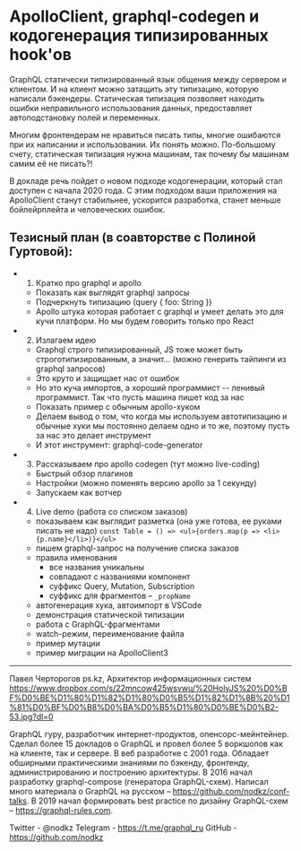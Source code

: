 # ApolloClient, graphql-codegen и кодогенерация типизированных hook'ов

GraphQL статически типизированный язык общения между сервером и клиентом. И на клиент можно затащить эту типизацию, которую написали бэкендеры. Статическая типизация позволяет находить ошибки неправильного использования данных, предоставляет автоподстановку полей и переменных.

Многим фронтендерам не нравиться писать типы, многие ошибаются при их написании и использовании. Их понять можно. По-большому счету, статическая типизация нужна машинам, так почему бы машинам самим её не писать?!

В докладе речь пойдет о новом подходе кодогенерации, который стал доступен с начала 2020 года. С этим подходом ваши приложения на ApolloClient станут стабильнее, ускорится разработка, станет меньше бойлейрплейта и человеческих ошибок.

## Тезисный план (в соавторстве с Полиной Гуртовой):

- 1) Кратко про graphql и apollo
  - Показать как выглядят graphql запросы
  - Подчеркнуть типизацию (query { foo: String })
  - Apollo штука которая работает с graphql и умеет делать это для кучи платформ. Но мы будем говорить только про React
- 2) Излагаем идею
  - Graphql строго типизированный, JS тоже может быть строготипизированным, а значит... (можно генерить тайпинги из graphql запросов)
  - Это круто и защищает нас от ошибок
  - Но это куча импортов, а хороший программист -- ленивый программист. Так что пусть машина пишет код за нас
  - Показать пример с обычным apollo-хуком
  - Делаем вывод о том, что когда мы используем автотипизацию и обычные хуки мы постоянно делаем одно и то же, поэтому пусть за нас это делает инструмент
  - И этот инструмент: graphql-code-generator
- 3) Рассказываем про apollo codegen (тут можно live-coding)
  - Быстрый обзор плагинов
  - Настройки (можно поменять версию apollo за 1 секунду)
  - Запускаем как вотчер
- 4) Live demo (работа со списком заказов)
  - показываем как выглядит разметка (она уже готова, ее руками писать не надо) `const Table = () => <ul>{orders.map(p => <li>{p.name}</li>)}</ul>`
  - пишем graphql-запрос на получение списка заказов
  - правила именования
    - все названия уникальны
    - совпадают с названиями компонент
    - суффикс Query, Mutation, Subscription
    - суффикс для фрагментов – `_propName`
  - автогенерация хука, автоимпорт в VSCode
  - демонстрация статической типизации
  - работа с GraphQL-фрагментами
  - watch-режим, переименование файла
  - пример мутации
  - пример миграции на ApolloClient3

--------

Павел Черторогов
ps.kz, Архитектор информационных систем
<https://www.dropbox.com/s/22mncow425wsvwu/%20HolyJS%20%D0%BF%D0%BE%D1%80%D1%82%D1%80%D0%B5%D1%82%D1%8B%20%D1%81%D0%BF%D0%B8%D0%BA%D0%B5%D1%80%D0%BE%D0%B2-53.jpg?dl=0>

GraphQL гуру, разработчик интернет-продуктов, опенсорс-мейнтейнер. Сделал более 15 докладов о GraphQL и провел более 5 воркшопов как на клиенте, так и сервере. В веб разработке с 2001 года. Обладает обширными практическими знаниями по бэкенду, фронтенду, администрированию и построению архитектуры. В 2016 начал разработку graphql-compose (генератора GraphQL-схем). Написал много материала о GraphQL на русском – <https://github.com/nodkz/conf-talks>. В 2019 начал формировать best practice по дизайну GraphQL-схем – <https://graphql-rules.com>.

Twitter - @nodkz
Telegram - <https://t.me/graphql_ru>
GitHub - <https://github.com/nodkz>
